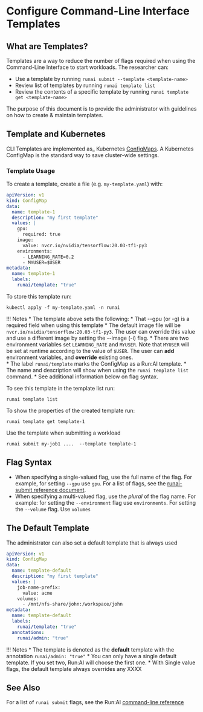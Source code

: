 # Configure Command-Line Interface Templates

## What are Templates?

Templates are a way to reduce the number of flags required when using the Command-Line Interface to start workloads. The researcher can:

*   Use a template by running ``runai submit --template <template-name>``
*   Review list of templates by running ``runai template list``
*   Review the contents of a specific template by running ``runai template get <template-name>``

The purpose of this document is to provide the administrator with guidelines on how to create & maintain templates.

## Template and Kubernetes

CLI Templates are implemented as_ Kubernetes <a href="https://kubernetes.io/docs/tasks/configure-pod-container/configure-pod-configmap/" target="_self">ConfigMaps</a>. A Kubernetes ConfigMap is the standard way to save cluster-wide settings.

### Template Usage

To create a template, create a file (e.g. `my-template.yaml`) with:

``` YAML
apiVersion: v1
kind: ConfigMap
data:
  name: template-1
  description: "my first template"
  values: |
    gpu: 
      required: true
    image:
      value: nvcr.io/nvidia/tensorflow:20.03-tf1-py3
    environments:
      - LEARNING_RATE=0.2
      - MYUSER=$USER
metadata:
  name: template-1
  labels:
    runai/template: "true"
```

To store this template run:

``` 
kubectl apply -f my-template.yaml -n runai
```

!!! Notes
    *   The template above sets the following:
        * That --gpu (or -g) is a required field when using this template
        * The default image file will be `nvcr.io/nvidia/tensorflow:20.03-tf1-py3`. The user can override this value and use a different image by setting the --image (-i) flag. 
        * There are two environment variables set `LEARNING_RATE` and `MYUSER`. Note that `MYUSER` will be set at runtime according to the value of `$USER`. The user can __add__ environment variables, and __override__ existing ones.  
    *   The label `runai/template` marks the ConfigMap as a Run:AI template.
    *   The name and description will show when using the `runai template list` command.
    *   See additional information below on flag syntax.


To see this template in the template list run:

```
runai template list
```

To show the properties of the created template run:

```
runai template get template-1
```

Use the template when submitting a workload

```
runai submit my-job1 ....  --template template-1
```



## Flag Syntax

* When specifying a single-valued flag, use the full name of the flag. For example, for setting `--gpu` use `gpu`. For a list of flags, see the [runai-submit reference document](../../Researcher/cli-reference/runai-submit.md). 
* When specifying a multi-valued flag, use the _plural_ of the flag name. For example: for setting the `--environment` flag use `environments`. For setting the `--volume` flag. Use `volumes` 


## The Default Template

The administrator can also set a default template that is always used

``` YAML
apiVersion: v1
kind: ConfigMap
data:
  name: template-default
  description: "my first template"
  values: |
    job-name-prefix:
      value: acme
    volumes:
      - /mnt/nfs-share/john:/workspace/john
metadata:
  name: template-default
  labels:
    runai/template: "true"
  annotations: 
    runai/admin: "true"

```

!!! Notes
    * The template is denoted as the __default__ template with the annotation `runai/admin: "true"`
    * You can only have a single default template. If you set two, Run:AI will choose the first one. 
    * With Single value flags, the default template always overrides any  XXXX



## See Also

For a list of `runai submit` flags, see the Run:AI [command-line reference](../../Researcher/cli-reference/runai-submit.md)